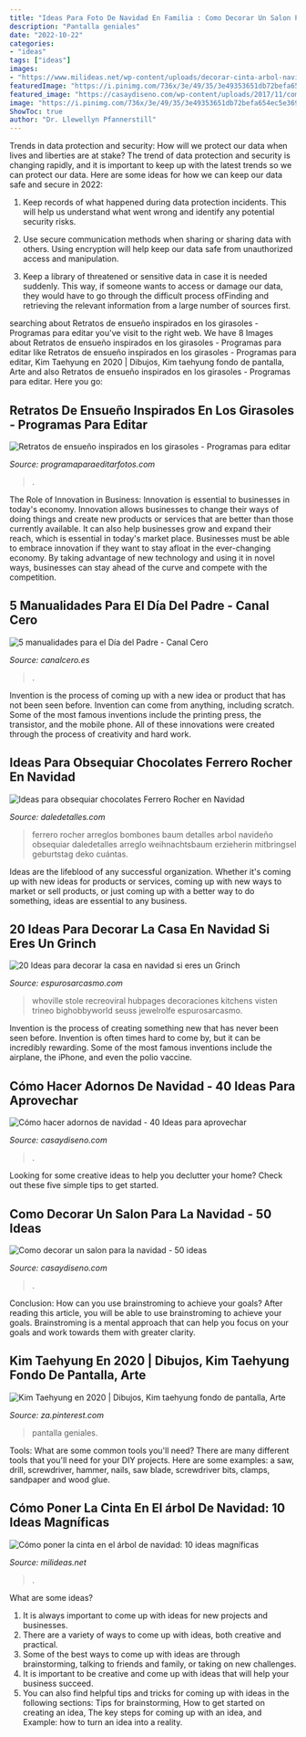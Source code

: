 ```yaml
---
title: "Ideas Para Foto De Navidad En Familia : Como Decorar Un Salon Para La Navidad"
description: "Pantalla geniales"
date: "2022-10-22"
categories:
- "ideas"
tags: ["ideas"]
images:
- "https://www.milideas.net/wp-content/uploads/decorar-cinta-arbol-navidad-9-1.jpg"
featuredImage: "https://i.pinimg.com/736x/3e/49/35/3e49353651db72befa654ec5e369d7cd.jpg"
featured_image: "https://casaydiseno.com/wp-content/uploads/2017/11/como-hacer-adornos-de-navidad-chimenea-calcetines.jpg"
image: "https://i.pinimg.com/736x/3e/49/35/3e49353651db72befa654ec5e369d7cd.jpg"
ShowToc: true
author: "Dr. Llewellyn Pfannerstill"
---
```



Trends in data protection and security: How will we protect our data when lives and liberties are at stake?
The trend of data protection and security is changing rapidly, and it is important to keep up with the latest trends so we can protect our data. Here are some ideas for how we can keep our data safe and secure in 2022:
1. Keep records of what happened during data protection incidents. This will help us understand what went wrong and identify any potential security risks.

2. Use secure communication methods when sharing or sharing data with others. Using encryption will help keep our data safe from unauthorized access and manipulation.

3. Keep a library of threatened or sensitive data in case it is needed suddenly. This way, if someone wants to access or damage our data, they would have to go through the difficult process ofFinding and retrieving the relevant information from a large number of sources first.


	

		
searching about Retratos de ensueño inspirados en los girasoles - Programas para editar you've visit to the right web. We have 8 Images about Retratos de ensueño inspirados en los girasoles - Programas para editar like Retratos de ensueño inspirados en los girasoles - Programas para editar, Kim Taehyung en 2020 | Dibujos, Kim taehyung fondo de pantalla, Arte and also Retratos de ensueño inspirados en los girasoles - Programas para editar. Here you go:
		
    
## Retratos De Ensueño Inspirados En Los Girasoles - Programas Para Editar

<img loading=lazy src="https://programaparaeditarfotos.com/wp-content/uploads/2019/09/Retratos-con-girasoles-04-768x1074.jpg" onerror="this.onerror=null;this.src='https://tse1.mm.bing.net/th?id=OIP.sWk5xAo64Ar_Vk4XP_1dwwHaKW&amp;pid=15.1';" alt="Retratos de ensueño inspirados en los girasoles - Programas para editar">

_Source: programaparaeditarfotos.com_

>. 

	

The Role of Innovation in Business:
Innovation is essential to businesses in today's economy. Innovation allows businesses to change their ways of doing things and create new products or services that are better than those currently available. It can also help businesses grow and expand their reach, which is essential in today's market place.
Businesses must be able to embrace innovation if they want to stay afloat in the ever-changing economy. By taking advantage of new technology and using it in novel ways, businesses can stay ahead of the curve and compete with the competition.

    
## 5 Manualidades Para El Día Del Padre - Canal Cero

<img loading=lazy src="https://www.canalcero.es/media/2019/03/manualidades-dia-del-padre-canal-cero-pamplona-5-510x1024.jpg" onerror="this.onerror=null;this.src='https://tse1.mm.bing.net/th?id=OIP.moGrS2FJRsqJe5up2T_n9wHaO3&amp;pid=15.1';" alt="5 manualidades para el Día del Padre - Canal Cero">

_Source: canalcero.es_

>. 

	

Invention is the process of coming up with a new idea or product that has not been seen before. Invention can come from anything, including scratch. Some of the most famous inventions include the printing press, the transistor, and the mobile phone. All of these innovations were created through the process of creativity and hard work.

    
## Ideas Para Obsequiar Chocolates Ferrero Rocher En Navidad

<img loading=lazy src="http://i1.wp.com/www.daledetalles.com/wp-content/uploads/2016/08/arreglos-con-chocolates-ferrero12.jpg" onerror="this.onerror=null;this.src='https://tse1.mm.bing.net/th?id=OIP.VeAB8oa6p2T8mY20i637GwHaM0&amp;pid=15.1';" alt="Ideas para obsequiar chocolates Ferrero Rocher en Navidad">

_Source: daledetalles.com_

>ferrero rocher arreglos bombones baum detalles arbol navideño obsequiar daledetalles arreglo weihnachtsbaum erzieherin mitbringsel geburtstag deko cuántas. 

	

Ideas are the lifeblood of any successful organization. Whether it's coming up with new ideas for products or services, coming up with new ways to market or sell products, or just coming up with a better way to do something, ideas are essential to any business.

    
## 20 Ideas Para Decorar La Casa En Navidad Si Eres Un Grinch

<img loading=lazy src="http://espurosarcasmo.com/wp-content/uploads/2017/12/Navidad-2.jpg" onerror="this.onerror=null;this.src='https://tse4.mm.bing.net/th?id=OIP.DkSHjWobEoiFYXjPhWqIHwHaLH&amp;pid=15.1';" alt="20 Ideas para decorar la casa en navidad si eres un Grinch">

_Source: espurosarcasmo.com_

>whoville stole recreoviral hubpages decoraciones kitchens visten trineo bighobbyworld seuss jewelrolfe espurosarcasmo. 

	

Invention is the process of creating something new that has never been seen before. Invention is often times hard to come by, but it can be incredibly rewarding. Some of the most famous inventions include the airplane, the iPhone, and even the polio vaccine.

    
## Cómo Hacer Adornos De Navidad - 40 Ideas Para Aprovechar

<img loading=lazy src="https://casaydiseno.com/wp-content/uploads/2017/11/como-hacer-adornos-de-navidad-chimenea-calcetines.jpg" onerror="this.onerror=null;this.src='https://tse4.mm.bing.net/th?id=OIP.ET0Z0L8S63m4-6fcfkOiiwHaJ3&amp;pid=15.1';" alt="Cómo hacer adornos de navidad - 40 Ideas para aprovechar">

_Source: casaydiseno.com_

>. 

	

Looking for some creative ideas to help you declutter your home? Check out these five simple tips to get started.

    
## Como Decorar Un Salon Para La Navidad - 50 Ideas

<img loading=lazy src="https://casaydiseno.com/wp-content/uploads/2015/09/deco-navidad-mesilla-madera.jpg" onerror="this.onerror=null;this.src='https://tse2.mm.bing.net/th?id=OIP.8_AZAJFBT7RC9P0AQnV3HwHaHL&amp;pid=15.1';" alt="Como decorar un salon para la navidad - 50 ideas">

_Source: casaydiseno.com_

>. 

	

Conclusion: How can you use brainstroming to achieve your goals?
After reading this article, you will be able to use brainstroming to achieve your goals. Brainstroming is a mental approach that can help you focus on your goals and work towards them with greater clarity.

    
## Kim Taehyung En 2020 | Dibujos, Kim Taehyung Fondo De Pantalla, Arte

<img loading=lazy src="https://i.pinimg.com/736x/3e/49/35/3e49353651db72befa654ec5e369d7cd.jpg" onerror="this.onerror=null;this.src='https://tse2.mm.bing.net/th?id=OIP.5VG0MZMLFI5PYR5tTNxyzgHaKL&amp;pid=15.1';" alt="Kim Taehyung en 2020 | Dibujos, Kim taehyung fondo de pantalla, Arte">

_Source: za.pinterest.com_

>pantalla geniales. 

	

Tools: What are some common tools you'll need?
There are many different tools that you'll need for your DIY projects. Here are some examples: a saw, drill, screwdriver, hammer, nails, saw blade, screwdriver bits, clamps, sandpaper and wood glue.

    
## Cómo Poner La Cinta En El árbol De Navidad: 10 Ideas Magníficas

<img loading=lazy src="https://www.milideas.net/wp-content/uploads/decorar-cinta-arbol-navidad-9-1.jpg" onerror="this.onerror=null;this.src='https://tse1.mm.bing.net/th?id=OIP.Izm-nzkAxzkv2GyAVFwQ8AHaLH&amp;pid=15.1';" alt="Cómo poner la cinta en el árbol de navidad: 10 ideas magníficas">

_Source: milideas.net_

>. 

	

What are some ideas?
1. It is always important to come up with ideas for new projects and businesses. 
2. There are a variety of ways to come up with ideas, both creative and practical. 
3. Some of the best ways to come up with ideas are through brainstorming, talking to friends and family, or taking on new challenges. 
4. It is important to be creative and come up with ideas that will help your business succeed. 
5. You can also find helpful tips and tricks for coming up with ideas in the following sections: Tips for brainstorming, How to get started on creating an idea, The key steps for coming up with an idea, and Example: how to turn an idea into a reality.

